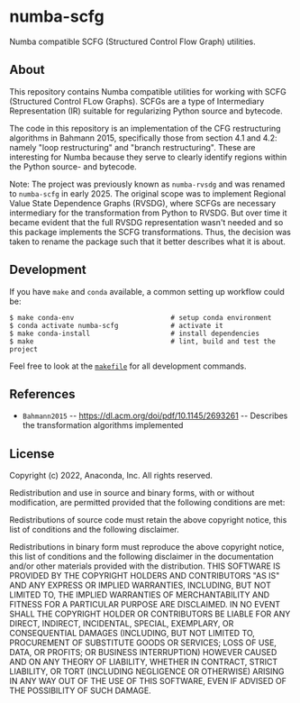 # numba-scfg

Numba compatible SCFG (Structured Control Flow Graph)  utilities.

## About

This repository contains Numba compatible utilities for working with SCFG
(Structured Control FLow Graphs). SCFGs are a type of Intermediary
Representation (IR) suitable for regularizing Python source and bytecode.

The code in this repository is an implementation of the CFG restructuring
algorithms in Bahmann 2015, specifically those from section 4.1 and 4.2: namely
"loop restructuring" and "branch restructuring". These are interesting for
Numba because they serve to clearly identify regions within the Python source-
and bytecode.

Note: The project was previously known as `numba-rvsdg` and was renamed to
`numba-scfg` in early 2025. The original scope was to implement Regional Value
State Dependence Graphs (RVSDG), where SCFGs are necessary intermediary for the
transformation from Python to RVSDG. But over time it became evident that the
full RVSDG representation wasn't needed and so this package implements the SCFG
transformations. Thus, the decision was taken to rename the package such that
it better describes what it is about.

## Development

If you have `make` and `conda` available, a common setting up workflow could
be:

```
$ make conda-env                        # setup conda environment
$ conda activate numba-scfg             # activate it
$ make conda-install                    # install dependencies
$ make                                  # lint, build and test the project
```

Feel free to look at the
[`makefile`](https://github.com/numba/numba-rvsdg/blob/main/makefile) for all
development commands.

## References

* `Bahmann2015` -- https://dl.acm.org/doi/pdf/10.1145/2693261 -- Describes the transformation
  algorithms implemented

## License

Copyright (c) 2022, Anaconda, Inc.
All rights reserved.

Redistribution and use in source and binary forms, with or without
modification, are permitted provided that the following conditions are
met:

Redistributions of source code must retain the above copyright notice,
this list of conditions and the following disclaimer.

Redistributions in binary form must reproduce the above copyright
notice, this list of conditions and the following disclaimer in the
documentation and/or other materials provided with the distribution.
THIS SOFTWARE IS PROVIDED BY THE COPYRIGHT HOLDERS AND CONTRIBUTORS
"AS IS" AND ANY EXPRESS OR IMPLIED WARRANTIES, INCLUDING, BUT NOT
LIMITED TO, THE IMPLIED WARRANTIES OF MERCHANTABILITY AND FITNESS FOR
A PARTICULAR PURPOSE ARE DISCLAIMED. IN NO EVENT SHALL THE COPYRIGHT
HOLDER OR CONTRIBUTORS BE LIABLE FOR ANY DIRECT, INDIRECT, INCIDENTAL,
SPECIAL, EXEMPLARY, OR CONSEQUENTIAL DAMAGES (INCLUDING, BUT NOT
LIMITED TO, PROCUREMENT OF SUBSTITUTE GOODS OR SERVICES; LOSS OF USE,
DATA, OR PROFITS; OR BUSINESS INTERRUPTION) HOWEVER CAUSED AND ON ANY
THEORY OF LIABILITY, WHETHER IN CONTRACT, STRICT LIABILITY, OR TORT
(INCLUDING NEGLIGENCE OR OTHERWISE) ARISING IN ANY WAY OUT OF THE USE
OF THIS SOFTWARE, EVEN IF ADVISED OF THE POSSIBILITY OF SUCH DAMAGE.


